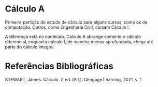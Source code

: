 # Cálculo A

Primeira partição do estudo de cálculo para alguns cursos, como os de computação. Outros, como Engenharia Cívil, cursam Cálculo I.

A diferença está no conteúdo. Cálculo A abrange somente o cálculo diferencial, enquanto cálculo I, de maneira menos aprofundada, chega até parte do cálculo integral.

# Referências Bibliográficas

STEWART, James. Cálculo. 7. ed. [S.l.]: Cengage Learning, 2021. v. 1
